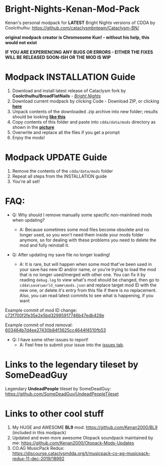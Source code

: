 # Bright-Nights-Kenan-Mod-Pack
Kenan's personal modpack for **LATEST** Bright Nights versions of CDDA by Coolcthulhu: https://github.com/cataclysmbnteam/Cataclysm-BN/ 

**original modpack creator is Chromosome Kun! - without his help, this would not exist** 

**IF YOU ARE EXPERIENCING ANY BUGS OR ERRORS - EITHER THE FIXES WILL BE RELEASED SOON-ISH OR THE MOD IS WIP**

# Modpack INSTALLATION Guide

1. Download and install latest release of Cataclysm fork by **Coolcthulhu/BroadFlatNails** - [*Bright Nights*](https://github.com/cataclysmbnteam/Cataclysm-BN/releases)
2. Download current modpack by clicking Code - Download ZIP, or clicking [**here**](https://github.com/Kenan2000/Bright-Nights-Kenan-Mod-Pack/archive/master.zip)
3. Unpack contents of the downloaded .zip archive into new folder; results should be looking [**like this**](https://i.imgur.com/UfvpOyV.png)
4. Copy contents of this folder and paste into `cdda/data/mods` directory as shown in the [**picture**](https://i.imgur.com/iDJyZYh.png)
5. Overwrite and replace all the files if you get a prompt
6. Enjoy the mods!

# Modpack UPDATE Guide

1. Remove the contents of the `cdda/data/mods` folder
2. Repeat all steps from the INSTALLATION guide
3. You're all set!

# FAQ:

* Q: Why should I remove manually some specific non-mainlined mods when updating?
  * A: Because sometimes some mod files become obsolete and no longer used, so you won't need them inside your mods folder anymore, so for dealing with these problems you need to delete the mod and fully reinstall it.

* Q: After updating my save file no longer loading!
  * A: It is rare, but will happen when some mod that've been used in your save has new ID and/or name, or you're trying to load the mod that is no longer used/merged with other one. You can fix it by reading `debug.log` to view what's mod should be changed, then go to `cdda\save\world_name\mods.json` and replace target mod ID with the new one, or delete it's entry from this file if there is no replacement. Also, you can read latest commits to see what is happening, if you want

Example commit of mod ID change: [c72f700f2fe35e2e5bd32995917746b47edb428e](https://github.com/Kenan2000/Bright-Nights-Kenan-Mod-Pack/commit/c72f700f2fe35e2e5bd32995917746b47edb428e)

Example commit of mod removal: [603464b7d4ee27430b84f3625cc4644f4510fb53](https://github.com/Kenan2000/Bright-Nights-Kenan-Mod-Pack/commit/603464b7d4ee27430b84f3625cc4644f4510fb53)

* Q: I have some other issues to report!
  * A: Feel free to submit your issue into the [issues tab](https://github.com/Kenan2000/Bright-Nights-Kenan-Mod-Pack/issues).

# Links to the legendary tileset by SomeDeadGuy
Legendary **UndeadPeople** tileset by SomeDeadGuy: https://github.com/SomeDeadGuy/UndeadPeopleTileset

# Links to other cool stuff
1. My HUGE and AWESOME **BL9** mod: https://github.com/Kenan2000/BL9 (included in this modpack)
2. Updated and even more awesome Otopack soundpack maintained by me: https://github.com/Kenan2000/Otopack-Mods-Updates
3. CO.AG MusicPack Redux: https://discourse.cataclysmdda.org/t/musicpack-co-ag-musicpack-redux-11-dec-2019/18992
